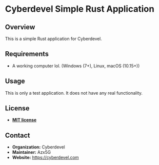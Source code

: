 # Cyberdevel Simple Rust Application

## Overview

This is a simple Rust application for Cyberdevel.

## Requirements

- A working computer lol. (Windows (7+), Linux, macOS (10.15+))

## Usage

This is only a test application. It does not have any real functionality.

## License

- **[MIT license](http://opensource.org/licenses/mit-license.php)**

## Contact

- **Organization:** Cyberdevel
- **Maintainer:** Azx5G
- **Website:** https://cyberdevel.com